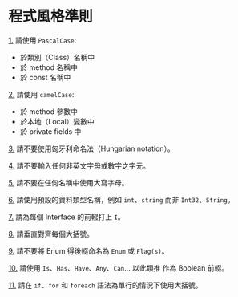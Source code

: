 # 程式風格準則

[1.](#1) 請使用 `PascalCase`:
- 於類別（Class）名稱中
- 於 method 名稱中
- 於 const 名稱中

[2.](#2) 請使用 `camelCase`:
- 於 method 參數中
- 於本地（Local）變數中
- 於 private fields 中

[3.](#3) 請不要使用匈牙利命名法（Hungarian notation）。

[4.](#4) 請不要輸入任何非英文字母或數字之字元。

[5.](#5) 請不要在任何名稱中使用大寫字母。

[6.](#6) 請使用預設的資料類型名稱，例如 `int`、`string` 而非 `Int32`、`String`。

[7.](#7) 請為每個 Interface 的前輟打上 `I`。

[8.](#8) 請垂直對齊每個大括號。

[9.](#9) 請不要將 Enum 得後輟命名為 `Enum` 或 `Flag(s)`。

[10.](#10) 請使用 `Is`、`Has`、`Have`、`Any`、`Can`... 以此類推 作為 Boolean 前輟。

[11.](#11) 請在 `if`、`for` 和 `foreach` 語法為單行的情況下使用大括號。


